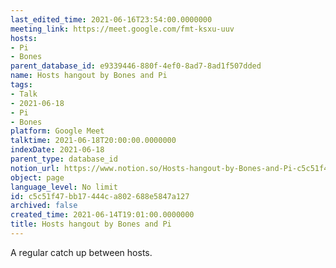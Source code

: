 ```yaml
---
last_edited_time: 2021-06-16T23:54:00.0000000
meeting_link: https://meet.google.com/fmt-ksxu-uuv
hosts:
- Pi
- Bones
parent_database_id: e9339446-880f-4ef0-8ad7-8ad1f507dded
name: Hosts hangout by Bones and Pi
tags:
- Talk
- 2021-06-18
- Pi
- Bones
platform: Google Meet
talktime: 2021-06-18T20:00:00.0000000
indexDate: 2021-06-18
parent_type: database_id
notion_url: https://www.notion.so/Hosts-hangout-by-Bones-and-Pi-c5c51f47bb17444ca802688e5847a127
object: page
language_level: No limit
id: c5c51f47-bb17-444c-a802-688e5847a127
archived: false
created_time: 2021-06-14T19:01:00.0000000
title: Hosts hangout by Bones and Pi
---
```


A regular catch up between hosts.


